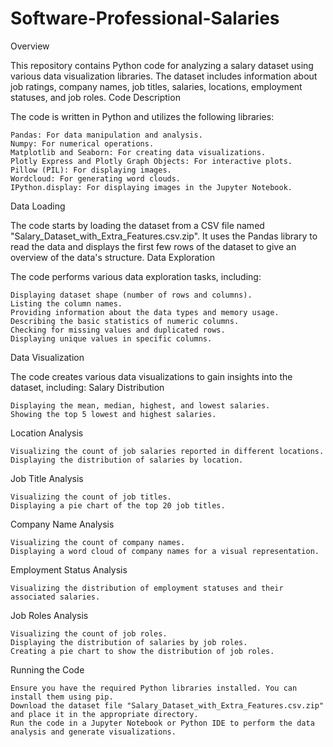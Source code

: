# Software-Professional-Salaries
Overview

This repository contains Python code for analyzing a salary dataset using various data visualization libraries. The dataset includes information about job ratings, company names, job titles, salaries, locations, employment statuses, and job roles.
Code Description

The code is written in Python and utilizes the following libraries:

    Pandas: For data manipulation and analysis.
    Numpy: For numerical operations.
    Matplotlib and Seaborn: For creating data visualizations.
    Plotly Express and Plotly Graph Objects: For interactive plots.
    Pillow (PIL): For displaying images.
    Wordcloud: For generating word clouds.
    IPython.display: For displaying images in the Jupyter Notebook.

Data Loading

The code starts by loading the dataset from a CSV file named "Salary_Dataset_with_Extra_Features.csv.zip". It uses the Pandas library to read the data and displays the first few rows of the dataset to give an overview of the data's structure.
Data Exploration

The code performs various data exploration tasks, including:

    Displaying dataset shape (number of rows and columns).
    Listing the column names.
    Providing information about the data types and memory usage.
    Describing the basic statistics of numeric columns.
    Checking for missing values and duplicated rows.
    Displaying unique values in specific columns.

Data Visualization

The code creates various data visualizations to gain insights into the dataset, including:
Salary Distribution

    Displaying the mean, median, highest, and lowest salaries.
    Showing the top 5 lowest and highest salaries.

Location Analysis

    Visualizing the count of job salaries reported in different locations.
    Displaying the distribution of salaries by location.

Job Title Analysis

    Visualizing the count of job titles.
    Displaying a pie chart of the top 20 job titles.

Company Name Analysis

    Visualizing the count of company names.
    Displaying a word cloud of company names for a visual representation.

Employment Status Analysis

    Visualizing the distribution of employment statuses and their associated salaries.

Job Roles Analysis

    Visualizing the count of job roles.
    Displaying the distribution of salaries by job roles.
    Creating a pie chart to show the distribution of job roles.

Running the Code

    Ensure you have the required Python libraries installed. You can install them using pip.
    Download the dataset file "Salary_Dataset_with_Extra_Features.csv.zip" and place it in the appropriate directory.
    Run the code in a Jupyter Notebook or Python IDE to perform the data analysis and generate visualizations.

